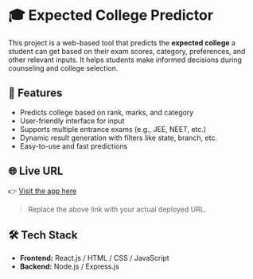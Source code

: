 # 🎓 Expected College Predictor

This project is a web-based tool that predicts the **expected college** a student can get based on their exam scores, category, preferences, and other relevant inputs. It helps students make informed decisions during counseling and college selection.

## 🚀 Features

- Predicts college based on rank, marks, and category
- User-friendly interface for input
- Supports multiple entrance exams (e.g., JEE, NEET, etc.)
- Dynamic result generation with filters like state, branch, etc.
- Easy-to-use and fast predictions

## 🌐 Live URL

👉 [Visit the app here](https://eapcet-college-predictor.netlify.app/)  
> Replace the above link with your actual deployed URL.

## 🛠️ Tech Stack

- **Frontend:** React.js / HTML / CSS / JavaScript
- **Backend:** Node.js / Express.js


